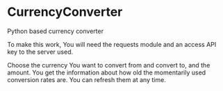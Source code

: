# CurrencyConverter
Python based currency converter

To make this work, You will need the requests module and
an access API key to the server used. 

Choose the currency You want to convert from and convert to, 
and the amount. You get the information about how old the 
momentarily used conversion rates are. You can refresh them at any time.
